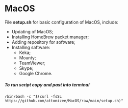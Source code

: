 # MacOS

File **setup.sh** for basic configuration of MacOS, include:
- Updating of MacOS;
- Installing HomeBrew packet manager;
- Adding repository for software;
- Installing saftware:
  - Keka;
  - Mounty;
  - TeamViewer;
  - Skype;
  - Google Chrome.
##### To run script copy and past into terminal
 `/bin/bash -c "$(curl -fsSL https://github.com/attonizee/MacOS/raw/main/setup.sh)"`
